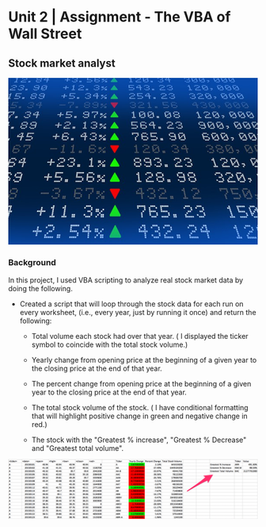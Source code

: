 # Unit 2 | Assignment - The VBA of Wall Street

## Stock market analyst

![stock Market](stockmarket.jpg)

### Background

In this project, I used VBA scripting to analyze real stock market data by doing the following.

* Created a script that will loop through the stock data for each run on every worksheet, (i.e., every year, just by running it once) and return the following:
   
    * Total volume each stock had over that year. 
    ( I displayed the ticker symbol to coincide with the total stock volume.)

    * Yearly change from opening price at the beginning of a given year to the closing price at the end of that year.

    * The percent change from opening price at the beginning of a given year to the closing price at the end of that year.

    * The total stock volume of the stock.
    ( I have conditional formatting that will highlight positive change in green and negative change in red.)

    * The stock with the "Greatest % increase", "Greatest % Decrease" and "Greatest total volume".

![result](result.png)
